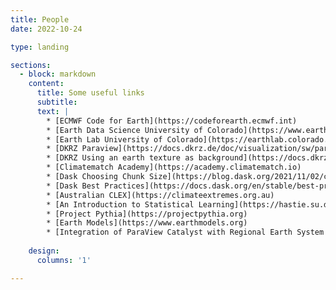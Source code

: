 ```yaml
---
title: People
date: 2022-10-24

type: landing

sections:
  - block: markdown
    content:
      title: Some useful links
      subtitle:
      text: |
        * [ECMWF Code for Earth](https://codeforearth.ecmwf.int)
        * [Earth Data Science University of Colorado](https://www.earthdatascience.org)
        * [Earth Lab University of Colorado](https://earthlab.colorado.edu)
        * [DKRZ Paraview](https://docs.dkrz.de/doc/visualization/sw/paraview/index.html#fe06468cb534a0c98b0dd761838f62b-paraview-1)
        * [DKRZ Using an earth texture as background](https://docs.dkrz.de/doc/visualization/sw/paraview/Filters/earth-texture/index.html)
        * [Climatematch Academy](https://academy.climatematch.io)
        * [Dask Choosing Chunk Size](https://blog.dask.org/2021/11/02/choosing-dask-chunk-sizes)
        * [Dask Best Practices](https://docs.dask.org/en/stable/best-practices.html)
        * [Australian CLEX](https://climateextremes.org.au)
        * [An Introduction to Statistical Learning](https://hastie.su.domains/ISLP/ISLP_website.pdf)
        * [Project Pythia](https://projectpythia.org)
        * [Earth Models](https://www.earthmodels.org)
        * [Integration of ParaView Catalyst with Regional Earth System Model](https://www.kitware.com/integration-of-paraview-catalyst-with-regional-earth-system-model/)
        
    design:
      columns: '1'

---
```


